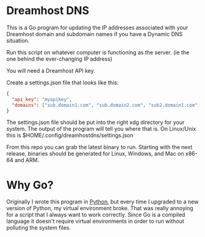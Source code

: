 # Dreamhost DNS

This is a Go program for updating the IP addresses associated with your Dreamhost domain and subdomain names if you have a Dynamic DNS situation.

Run this script on whatever computer is functioning as the server. (ie the one behind the ever-changing IP address)

You will need a Dreamhost API key.

Create a settings.json file that looks like this:

```json
{
  "api_key": "myapikey",
  "domains": ["sub.domain1.com", "sub.domain2.com", "sub2.domain1.com"]
}
```
The settings.json file should be put into the right xdg directory for your system. The output of the program will tell you where that is. On Linux/Unix this is $HOME/.config/dreamhostdns/settings.json

From this repo you can grab the latest binary to run. Starting with the next release, binaries should be generated for Linux, Windows, and Mac on x86-64 and ARM.

# Why Go?

Originally I wrote this program in [Python](https://github.com/djotaku/dreamhost_dns), but every time I upgraded to a new version of Python, my virtual environment broke. That was really annoying for a script that I always want to work correctly. Since Go is a compiled language it doesn't require virtual environments in order to run without polluting the system files.

